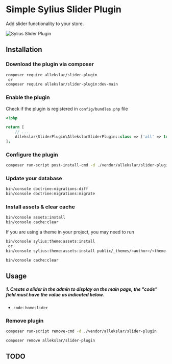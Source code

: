 # Simple Sylius Slider Plugin
Add slider functionality to your store.

![Sylius Slider Plugin](docs/slider.gif)

## Installation

### Download the plugin via composer

```bash
composer require allekslar/slider-plugin
 or
composer require allekslar/slider-plugin:dev-main
```

### Enable the plugin
Check if the plugin is registered in `config/bundles.php` file

```php
<?php

return [
    // ...
    Allekslar\SliderPlugin\AllekslarSliderPlugin::class => ['all' => true],
];
```

### Configure the plugin

```bash
composer run-script post-install-cmd -d ./vendor/allekslar/slider-plugin
```

### Update your database

```bash
bin/console doctrine:migrations:diff
bin/console doctrine:migrations:migrate
```



### Install assets & clear cache

```bash
bin/console assets:install
bin/console cache:clear
```

If you are using a theme in your project, you may need to run
```bash
bin/console sylius:theme:assets:install
 or
bin/console sylius:theme:assets:install public/_themes/<author>/<theme-name>

bin/console cache:clear
```

## Usage

##### 1. Create a slider in the admin to display on the main page, the "code" field must have the value as indicated below.

+ `code`: `homeslider`



### Remove plugin

```bash
composer run-script remove-cmd -d ./vendor/allekslar/slider-plugin

composer remove allekslar/slider-plugin
```


## TODO
